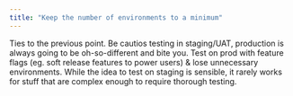 ```yaml
---
title: "Keep the number of environments to a minimum"
---
```


Ties to the previous point. Be cautios testing in staging/UAT, production is always going to be oh-so-different and bite you. Test on prod with feature flags (eg. soft release features to power users) & lose unnecessary environments. While the idea to test on staging is sensible, it rarely works for stuff that are complex enough to require thorough testing.
